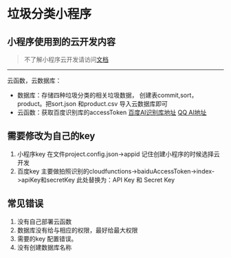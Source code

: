 # 垃圾分类小程序
## 小程序使用到的云开发内容
> 不了解小程序云开发请访问[文档](https://developers.weixin.qq.com/miniprogram/dev/wxcloud/basis/getting-started.html)

---

云函数，云数据库：
- 数据库：存储四种垃圾分类的相关垃圾数据， 创建表commit,sort，product。把sort.json 和product.csv 导入云数据库即可
- 云函数：获取百度识别库的accessToken
[百度AI识别库地址](http://ai.baidu.com/docs#/ImageClassify-API/ebc492b1)
[QQ AI地址](https://ai.qq.com/)

## 需要修改为自己的key 
1. 小程序key 在文件project.config.json->appid 记住创建小程序的时候选择云开发
2. 百度key 主要做拍照识别的cloudfunctions->baiduAccessToken->index->apiKey和secretKey
此处替换为：API Key 和 Secret Key

## 常见错误
1. 没有自己部署云函数
2. 数据库没有给与相应的权限，最好给最大权限
3. 需要的key 配置错误。
4. 没有创建数据库名称

 
